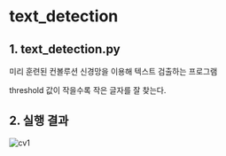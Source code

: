 # text_detection

## 1. text_detection.py

미리 훈련된 컨볼루션 신경망을 이용해 텍스트 검출하는 프로그램

threshold 값이 작을수록 작은 글자를 잘 찾는다.

## 2. 실행 결과

![cv1](https://user-images.githubusercontent.com/46870741/69332577-55ab2d80-0c9a-11ea-8658-1ce0bc55e7a9.png)
